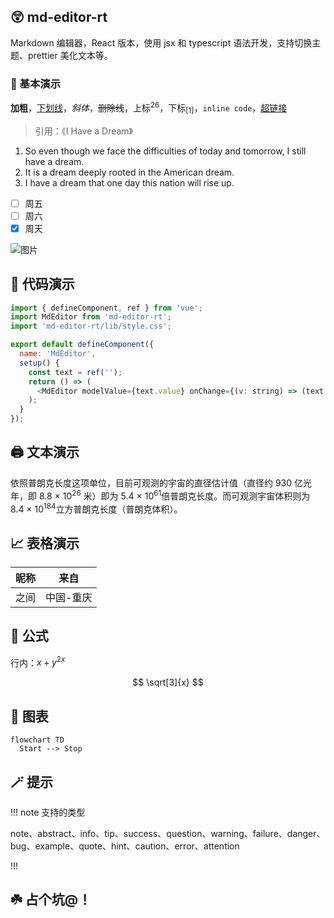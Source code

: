 ## 😲 md-editor-rt

Markdown 编辑器，React 版本，使用 jsx 和 typescript 语法开发，支持切换主题、prettier 美化文本等。

### 🤖 基本演示

**加粗**，<u>下划线</u>，_斜体_，~~删除线~~，上标<sup>26</sup>，下标<sub>[1]</sub>，`inline code`，[超链接](https://imzbf.cc)

> 引用：《I Have a Dream》

1. So even though we face the difficulties of today and tomorrow, I still have a dream.
2. It is a dream deeply rooted in the American dream.
3. I have a dream that one day this nation will rise up.

- [ ] 周五
- [ ] 周六
- [x] 周天

![图片](https://imzbf.github.io/md-editor-rt/imgs/mark_emoji.gif)

## 🤗 代码演示

```js
import { defineComponent, ref } from 'vue';
import MdEditor from 'md-editor-rt';
import 'md-editor-rt/lib/style.css';

export default defineComponent({
  name: 'MdEditor',
  setup() {
    const text = ref('');
    return () => (
      <MdEditor modelValue={text.value} onChange={(v: string) => (text.value = v)} />
    );
  }
});
```

## 🖨 文本演示

依照普朗克长度这项单位，目前可观测的宇宙的直径估计值（直径约 930 亿光年，即 8.8 × 10<sup>26</sup> 米）即为 5.4 × 10<sup>61</sup>倍普朗克长度。而可观测宇宙体积则为 8.4 × 10<sup>184</sup>立方普朗克长度（普朗克体积）。

## 📈 表格演示

| 昵称 | 来自      |
| ---- | --------- |
| 之间 | 中国-重庆 |

## 📏 公式

行内：$x+y^{2x}$

$$
\sqrt[3]{x}
$$

## 🧬 图表

```mermaid
flowchart TD
  Start --> Stop
```

## 🪄 提示

!!! note 支持的类型

note、abstract、info、tip、success、question、warning、failure、danger、bug、example、quote、hint、caution、error、attention

!!!

## ☘️ 占个坑@！
